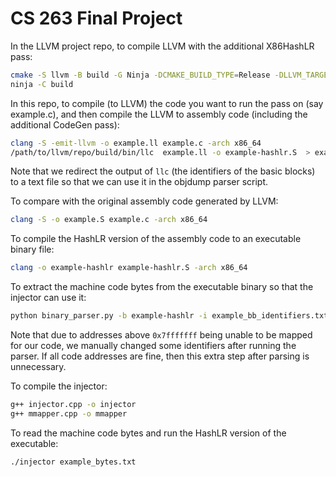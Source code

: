 # CS 263 Final Project

In the LLVM project repo, to compile LLVM with the additional X86HashLR pass:

```bash
cmake -S llvm -B build -G Ninja -DCMAKE_BUILD_TYPE=Release -DLLVM_TARGETS_TO_BUILD=X86
ninja -C build
```

In this repo, to compile (to LLVM) the code you want to run the pass on (say example.c),
and then compile the LLVM to assembly code (including the additional CodeGen pass):

```bash
clang -S -emit-llvm -o example.ll example.c -arch x86_64
/path/to/llvm/repo/build/bin/llc  example.ll -o example-hashlr.S  > example_bb_identifiers.txt
```

Note that we redirect the output of `llc` (the identifiers of the basic blocks)
to a text file so that we can use it in the objdump parser script.

To compare with the original assembly code generated by LLVM:

```bash
clang -S -o example.S example.c -arch x86_64
```

To compile the HashLR version of the assembly code to an executable binary file:

```bash
clang -o example-hashlr example-hashlr.S -arch x86_64
```

To extract the machine code bytes from the executable binary so that the injector can use it:

```bash
python binary_parser.py -b example-hashlr -i example_bb_identifiers.txt -o example_bytes.txt
```

Note that due to addresses above `0x7fffffff` being unable to be mapped for our code, we manually changed some identifiers after running the parser. If all code addresses are fine, then this extra step after parsing is unnecessary.

To compile the injector:

```bash
g++ injector.cpp -o injector
g++ mmapper.cpp -o mmapper
```
    

To read the machine code bytes and run the HashLR version of the executable:

```bash
./injector example_bytes.txt
```
